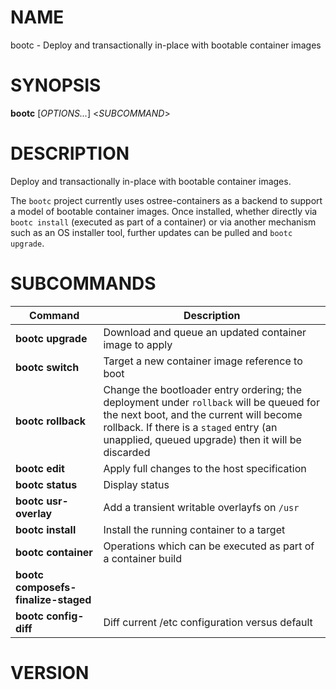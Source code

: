 # NAME

bootc - Deploy and transactionally in-place with bootable container
images

# SYNOPSIS

**bootc** \[*OPTIONS...*\] <*SUBCOMMAND*>

# DESCRIPTION

Deploy and transactionally in-place with bootable container images.

The `bootc` project currently uses ostree-containers as a backend to
support a model of bootable container images. Once installed, whether
directly via `bootc install` (executed as part of a container) or via
another mechanism such as an OS installer tool, further updates can be
pulled and `bootc upgrade`.

<!-- BEGIN GENERATED OPTIONS -->
<!-- END GENERATED OPTIONS -->

# SUBCOMMANDS

<!-- BEGIN GENERATED SUBCOMMANDS -->
| Command | Description |
|---------|-------------|
| **bootc upgrade** | Download and queue an updated container image to apply |
| **bootc switch** | Target a new container image reference to boot |
| **bootc rollback** | Change the bootloader entry ordering; the deployment under `rollback` will be queued for the next boot, and the current will become rollback.  If there is a `staged` entry (an unapplied, queued upgrade) then it will be discarded |
| **bootc edit** | Apply full changes to the host specification |
| **bootc status** | Display status |
| **bootc usr-overlay** | Add a transient writable overlayfs on `/usr` |
| **bootc install** | Install the running container to a target |
| **bootc container** | Operations which can be executed as part of a container build |
| **bootc composefs-finalize-staged** |  |
| **bootc config-diff** | Diff current /etc configuration versus default |

<!-- END GENERATED SUBCOMMANDS -->

# VERSION

<!-- VERSION PLACEHOLDER -->

